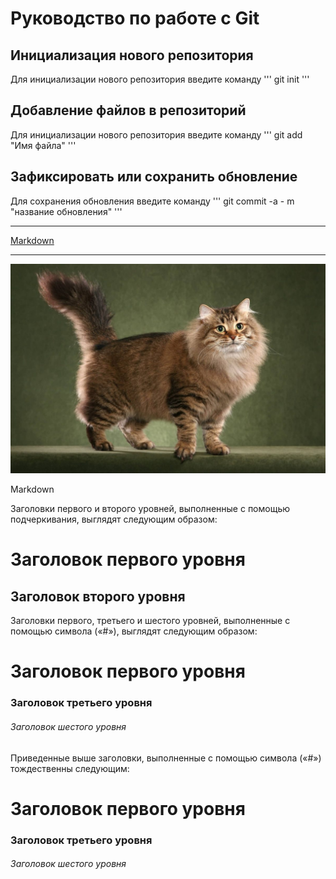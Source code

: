 # Руководство по работе с Git
## Инициализация нового репозитория

Для инициализации нового репозитория введите команду 
'''
    git init
'''
## Добавление файлов в репозиторий

Для инициализации нового репозитория введите команду 
'''
    git add "Имя файла"
'''

## Зафиксировать или сохранить обновление

Для сохранения обновления введите команду
'''
    git commit -a - m "название обновления"
'''

***

[Markdown](https://github.com/OlgaVlasova/markdown-doc/blob/master/README.md?ysclid=l5u00fmn72142847017#Links "Ссылка на язык разметки Markdown")

***

![Кошка](/cat.jpg)

Markdown 

Заголовки первого и второго уровней, выполненные с помощью подчеркивания, выглядят следующим образом:

Заголовок первого уровня
========================
Заголовок второго уровня
-------------------------

Заголовки первого, третьего и шестого уровней, выполненные с помощью символа («#»), выглядят следующим образом:

#  Заголовок первого уровня
### Заголовок третьего уровня
###### Заголовок шестого уровня
Приведенные выше заголовки, выполненные с помощью символа («#») тождественны следующим:

#  Заголовок первого уровня #
### Заголовок третьего уровня ###
###### Заголовок шестого уровня ######
